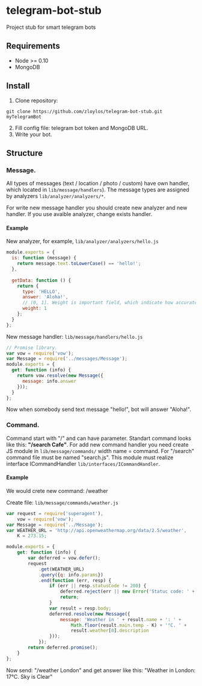 # telegram-bot-stub
Project stub for smart telegram bots

## Requirements
* Node >= 0.10
* MongoDB

## Install
1. Clone repository:
```
git clone https://github.com/zloylos/telegram-bot-stub.git myTelegramBot
```
2. Fill config file: telegram bot token and MongoDB URL.
3. Write your bot.

## Structure
### **Message.**
All types of messages (text / location / photo / custom) have own handler, which located in `lib/message/handlers`).
The message types are assigned by analyzers `lib/analyzer/analyzers/*`.

For write new message handler you should create new analyzer and new handler. If you use avaible analyzer, change exists handler. 

#### Example
New analyzer, for example, `lib/analyzer/analyzers/hello.js`
```js
module.exports = {
  is: function (message) {
    return message.text.toLowerCase() == 'hello!';
  },
  
  getData: function () {
    return {
      type: 'HELLO',
      answer: 'Aloha!',
      // (0, 1]. Weight is important field, which indicate how accurate the result of analyzer.
      weight: 1
    };
  }
};
```
New message handler: `lib/message/handlers/hello.js`
```js
// Promise library.
var vow = require('vow');
var Message = require('../messages/Message');
module.exports = {
  get: function (info) {
    return vow.resolve(new Message({
      message: info.answer
    }));
  }
};
```

Now when somebody send text message "hello!", bot will answer "Aloha!".

### **Command.**
Command start with "/" and can have parameter. Standart command looks like this: **"/search Cafe"**.
For add new command handler you need create JS module in `lib/message/commands/` width name = command. For "/search" command file must be named "search.js". This module must realize interface ICommandHandler `lib/interfaces/ICommandHandler`.

#### Example
We would crete new command: /weather <City>

Create file: `lib/message/commands/weather.js`
```js
var request = require('superagent'),
    vow = require('vow');
var Message = require('../Message');
var WEATHER_URL = 'http://api.openweathermap.org/data/2.5/weather',
    K = 273.15;

module.exports = {
    get: function (info) {
        var deferred = vow.defer();
        request
            .get(WEATHER_URL)
            .query({q: info.params})
            .end(function (err, resp) {
                if (err || resp.statusCode != 200) {
                    deferred.reject(err || new Error('Statuc code: ' + resp.statusCode));
                    return;
                }
                var result = resp.body;
                deferred.resolve(new Message({
                    message: 'Weather in ' + result.name + ': ' + 
                        Math.floor(result.main.temp - K) + '°C. ' + 
                        result.weather[0].description
                }));
            });
        return deferred.promise();
    }
};
```
Now send: "/weather London" and get answer like this: "Weather in London: 17°C. Sky is Clear"
